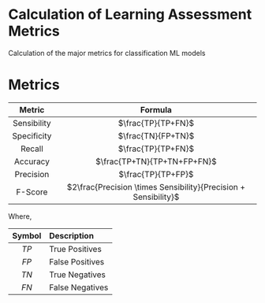 # Calculation of Learning Assessment Metrics

Calculation of the major metrics for classification ML models

# Metrics
|Metric|Formula|
|:----:|:-----:|
|Sensibility|$\frac{TP}{TP+FN}$|
|Specificity|$\frac{TN}{FP+TN}$|
|Recall|$\frac{TP}{TP+FN}$|
|Accuracy|$\frac{TP+TN}{TP+TN+FP+FN}$|
|Precision|$\frac{TP}{TP+FP}$|
|F-Score|$2\frac{Precision \times Sensibility}{Precision + Sensibility}$|

Where,

|Symbol|Description|
|:----:|:----------|
|$TP$|True Positives|
|$FP$|False Positives|
|$TN$|True Negatives|
|$FN$|False Negatives|